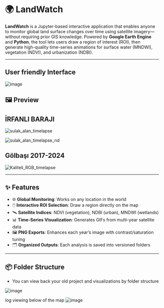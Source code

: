 # 🌍 LandWatch

**LandWatch** is a Jupyter-based interactive application that enables anyone to monitor global land surface changes over time using satellite imagery—without requiring prior GIS knowledge. Powered by **Google Earth Engine** and **Python**, the tool lets users draw a region of interest (ROI), then generate high-quality time-series animations for surface water (MNDWI), vegetation (NDVI), and urbanization (NDBI).

---

## User friendly Interface
![image](https://github.com/user-attachments/assets/267e8364-2d83-4b89-a94d-4c6a08781d30)

## 🖼️ Preview

## İRFANLI BARAJI
![sulak_alan_timelapse](https://github.com/user-attachments/assets/44323236-8820-4a66-8cbc-54496db8dd35)

![sulak_alan_timelapse_nd](https://github.com/user-attachments/assets/f746319a-96ac-4efd-84e7-b84649cc1bdf)

## Gölbaşı 2017-2024
![Kaliteli_RGB_timelapse](https://github.com/user-attachments/assets/2a1a2897-932c-4a07-bf42-3f7e7f3f7f28)

---

## ✨ Features

- 🌐 **Global Monitoring**: Works on any location in the world
- 🖱️ **Interactive ROI Selection**: Draw a region directly on the map
- 🛰️ **Satellite Indices**: NDVI (vegetation), NDBI (urban), MNDWI (wetlands)
- 📊 **Time-Series Visualization**: Generates GIFs from multi-year satellite data
- 🖼️ **PNG Exports**: Enhances each year’s image with contrast/saturation tuning
- 🗂️ **Organized Outputs**: Each analysis is saved into versioned folders

---

## 📦 Folder Structure

- You can view back your old project and visualizations by folder structure

![image](https://github.com/user-attachments/assets/38d8d4d4-2da4-479f-9089-2452b76e909a)

log viewing below of the map
![image](https://github.com/user-attachments/assets/136dac73-95c3-40d8-9383-4bfd07757a60)



